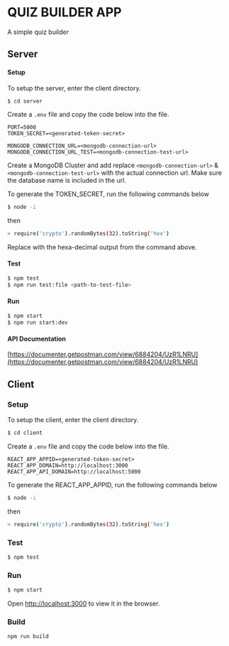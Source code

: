 # QUIZ BUILDER APP
A simple quiz builder

## Server

#### Setup
To setup the server, enter the client directory.
```bash
$ cd server
```
Create a `.env` file and copy the code below into the file.

```.env
PORT=5000
TOKEN_SECRET=<generated-token-secret>

MONGODB_CONNECTION_URL=<mongodb-connection-url>
MONGODB_CONNECTION_URL_TEST=<mongodb-connection-test-url>
```
Create a MongoDB Cluster and add replace `<mongodb-connection-url>` & `<mongodb-connection-test-url>` with the actual connection url. Make sure the database name is included in the url.

To generate the TOKEN_SECRET, run the following commands below
```bash
$ node -i
```
then
```bash
> require('crypto').randomBytes(32).toString('hex')
```

Replace <generated-token-secret> with the hexa-decimal output from the command above.


#### Test
```bash
$ npm test
$ npm run test:file <path-to-test-file>
```


#### Run
```bash
$ npm start
$ npm run start:dev
```


#### API Documentation
[https://documenter.getpostman.com/view/6884204/UzR1LNRU](https://documenter.getpostman.com/view/6884204/UzR1LNRU)



## Client

### Setup
To setup the client, enter the client directory.
```bash
$ cd client
```

Create a `.env` file and copy the code below into the file.
```.env
REACT_APP_APPID=<generated-token-secret>
REACT_APP_DOMAIN=http://localhost:3000
REACT_APP_API_DOMAIN=http://localhost:5000
```

To generate the REACT_APP_APPID, run the following commands below
```bash
$ node -i
```
then
```bash
> require('crypto').randomBytes(32).toString('hex')
```


### Test
```bash
$ npm test
```


### Run
```bash
$ npm start
```
Open [http://localhost:3000](http://localhost:3000) to view it in the browser.

### Build
```bash
npm run build
```